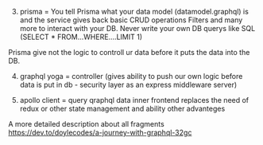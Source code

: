 3. prisma =
You tell Prisma what your data model (datamodel.graphql) is and the service gives back basic CRUD operations Filters and many more to interact with your DB. Never write your own DB querys like SQL (SELECT * FROM...WHERE....LIMIT 1)

Prisma give not the logic to controll ur data before it puts the data into the DB.

4. graphql yoga =
controller (gives ability to push our own logic before data is put in db - security layer as an express middleware server)

5. apollo client =
query qraphql data inner frontend
replaces the need of redux or other state management and ability other advanteges



A more detailed description about all fragments
https://dev.to/doylecodes/a-journey-with-graphql-32gc
